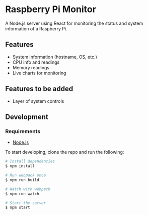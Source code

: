 # Raspberry Pi Monitor

A Node.js server using React for monitoring the status and system information of a Raspberry Pi.

## Features
- System information (hostname, OS, etc.)
- CPU info and readings
- Memory readings
- Live charts for monitoring

## Features to be added
- Layer of system controls

## Development

### Requirements
- [Node.js](https://nodejs.org/en/)

To start developing, clone the repo and run the following:

```bash
# Install dependencies
$ npm install

# Run webpack once
$ npm run build

# Watch with webpack
$ npm run watch

# Start the server
$ npm start
```